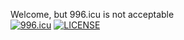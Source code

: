 Welcome, but 996.icu is not acceptable
<br>
<a href="https://996.icu"> <img src="https://img.shields.io/badge/link-996.icu-red.svg" alt="996.icu"></a>
<a href="https://github.com/996icu/996.ICU/blob/master/LICENSE"><img src="https://camo.githubusercontent.com/49a7af1a72e77122a5866680bd68a4cd5b703c54/68747470733a2f2f696d672e736869656c64732e696f2f62616467652f6c6963656e73652d4e504c2532302854686525323039393625323050726f686962697465642532304c6963656e7365292d626c75652e737667" alt="LICENSE" data-canonical-src="https://img.shields.io/badge/license-NPL%20(The%20996%20Prohibited%20License)-blue.svg" style="max-width:100%;"></a>
